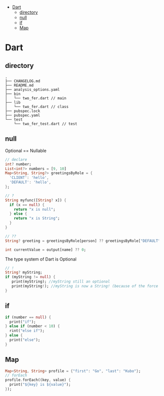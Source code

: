 - [Dart](#dart)
  - [directory](#directory)
  - [null](#null)
  - [if](#if)
  - [Map](#map)

# Dart

## directory
```
.
├── CHANGELOG.md
├── README.md
├── analysis_options.yaml
├── bin
│   └── two_fer.dart // main
├── lib
│   └── two_fer.dart // class
├── pubspec.lock
├── pubspec.yaml
└── test
    └── two_fer_test.dart // test
```

## null
Optional == Nullable

```dart
// declare
int? number;
List<int?> numbers = [9, 10]
Map<String, String?> greetingsByRole = {
  'CLIENT': 'hello',
  'DEFAULT': 'hello',
};
```
```dart
// ?
String myfunc([String? x]) {
  if (x == null) {
    return "x is null";
  } else {
    return "x is String";
  }
}
```

```dart
// ??
String? greeting = greetingsByRole[person] ?? greetingsByRole["DEFAULT"];

int currentValue = output[name] ?? 0;
```

The type system of Dart is Optional

```dart
// !
String? myString;
if (myString != null) {
   print(myString); //myString still an optional
   print(myString!); //myString is now a String! (because of the force unwrap)
}
```

## if
```dart
if (number == null) {
  print("if");
} else if (number < 10) {
  rint("else if");
} else {
  print("else");
}
```

## Map
```dart
Map<String, String> profile = {"first": "Go", "last": "Kubo"};
// forEach
profile.forEach((key, value) {
  print("${key} is ${value}");
});
```